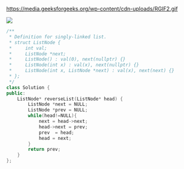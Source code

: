https://media.geeksforgeeks.org/wp-content/cdn-uploads/RGIF2.gif

![](https://i.imgur.com/tGlkmC0.png)



```cpp
/**
 * Definition for singly-linked list.
 * struct ListNode {
 *     int val;
 *     ListNode *next;
 *     ListNode() : val(0), next(nullptr) {}
 *     ListNode(int x) : val(x), next(nullptr) {}
 *     ListNode(int x, ListNode *next) : val(x), next(next) {}
 * };
 */
class Solution {
public:
    ListNode* reverseList(ListNode* head) {
        ListNode *next = NULL;
        ListNode *prev = NULL;
        while(head!=NULL){
            next = head->next;
            head->next = prev;
            prev  = head;
            head = next;
        }
        return prev;
    }
};
```